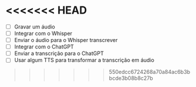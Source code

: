 <<<<<<< HEAD
=======
- [ ] Gravar um áudio
- [ ] Integrar com o Whisper
- [ ] Enviar o áudio para o Whisper transcrever
- [ ] Integrar com o ChatGPT
- [ ] Enviar a transcrição para o ChatGPT
- [ ] Usar algum TTS para transformar a transcrição em áudio

>>>>>>> 550edcc6724268a70a84ac6b3bbcde3b08b8c27b
